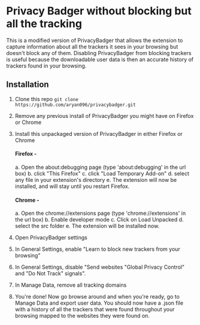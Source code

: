 # Privacy Badger without blocking but all the tracking

This is a modified version of PrivacyBadger that allows the extension to capture information about all the trackers it sees in your browsing but doesn't block any of them. Disabling PrivacyBadger from blocking trackers is useful because the downloadable user data is then an accurate history of trackers found in your browsing. 

## Installation
1. Clone this repo
	`git clone https://github.com/aryan096/privacybadger.git`
	
2.  Remove any previous install of PrivacyBadger you might have on Firefox or Chrome

3. Install this unpackaged version of PrivacyBadger in either Firefox or Chrome 

	#### Firefox - 
	a. Open the about:debugging page (type 'about:debugging' in the url box)
	b. click "This Firefox"
	c. click "Load Temporary Add-on"
	d. select any file in your extension's directory
	e. The extension will now be installed, and will stay until you restart Firefox.

	#### Chrome - 
	a. Open the chrome://extensions page (type 'chrome://extensions' in the url box)
	b. Enable developer mode
	c. Click on Load Unpacked
	d. select the src folder
	e. The extension will be installed now.

4. Open PrivacyBadger settings 
5. In General Settings, enable "Learn to block new trackers from your browsing"
6. In General Settings, disable "Send websites "Global Privacy Control" and "Do Not Track" signals".
7. In Manage Data, remove all tracking domains
8. You're done! Now go browse around and when you're ready, go to Manage Data and export user data. You should now have a .json file with a history of all the trackers that were found throughout your browsing mapped to the websites they were found on. 


